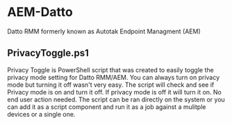 # AEM-Datto
Datto RMM formerly known as Autotak Endpoint Managment (AEM)

## PrivacyToggle.ps1
Privacy Toggle is PowerShell script that was created to easily toggle the privacy mode setting for Datto RMM/AEM. You can always turn on privacy mode but turning it off wasn't very easy. The script will check and see if Privacy mode is on and turn it off. If privacy mode is off it will turn it on. No end user action needed. The script can be ran directly on the system or you can add it as a script component and run it as a job against a mulitple devices or a single one.
